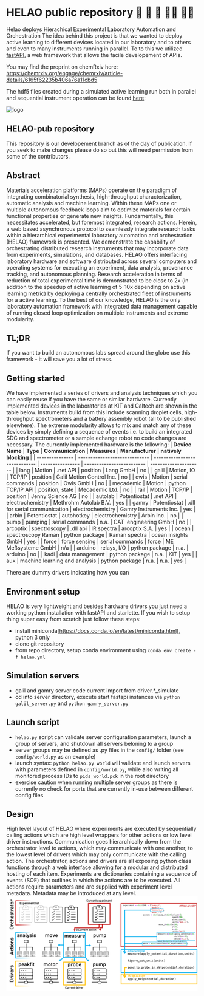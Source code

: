 # HELAO public repository :robot: :rocket: :handshake: :woman_scientist: :man_scientist:
Helao deploys Hierachical Experimental Laboratory Automation and Orchestration
The idea behind this project is that we wanted to deploy active learning to different devices located in our laboratory and to others and even to many instruments running in parallel. To to this we utilized [fastAPI](https://fastapi.tiangolo.com/), a web framework that allows the facile developement of APIs.

You may find the preprint on chemRxiv here: https://chemrxiv.org/engage/chemrxiv/article-details/6165f62235b406a76a11cbd5

The hdf5 files created during a simulated active learning run both in parallel and sequential instrument operation can be found [here](https://figshare.com/s/1578223bbf5ddde605af![image](https://user-images.githubusercontent.com/11043349/137080209-52e7f6c4-bf9b-4df1-bb65-6c7f8d17b860.png)):


![logo](https://github.com/helgestein/helao-dev/blob/master/helaologo.svg)

## HELAO-pub repository

This repository is our developement branch as of the day of publication. If you seek to make changes please do so but this will need permission from some of the contributors.

## Abstract

Materials acceleration platforms (MAPs) operate on the paradigm of integrating combinatorial synthesis, high-throughput characterization, automatic analysis and machine learning. Within these MAPs one or multiple autonomous feedback loops aim to optimize materials for certain functional properties or generate new insights. Fundamentally, this necessitates accelerated, but foremost integrated, research actions. Herein, a web based asynchronous protocol to seamlessly integrate research tasks within a hierarchical experimental laboratory automation and orchestration (HELAO) framework is presented. We demonstrate the capability of orchestrating distributed research instruments that may incorporate data from experiments, simulations, and databases. HELAO offers interfacing laboratory hardware and software distributed across several computers and operating systems for executing an experiment, data analysis, provenance tracking, and autonomous planning. Research acceleration in terms of reduction of total experimental time is demonstrated to be close to 2x (in addition to the speedup of active learning of 5-10x depending on active learning metric) by deploying a centrally orchestrated fleet of instruments for a active learning. To the best of our knowledge, HELAO is the only laboratory automation framework with integrated data management capable of running closed loop optimization on multiple instruments and extreme modularity.

## TL;DR

If you want to build an autonomous labs spread around the globe use this framework - it will save you a lot of stress.

## Getting started

We have implemented a series of drivers and analysis techniques which you can easily reuse if you have the same or similar hardware.
Currently implemented devices in the laboratories at KIT and Caltech are shown in the table below. Instruments build from this include scanning droplet cells, high-throughput spectrometers and a battery assembly robot (all to be published elsewhere). The extreme modularity allows to mix and match any of these devices by simply defining a sequence of events i.e. to build an integrated SDC and spectrometer or a sample echange robot no code changes are necessary.
The currently implemented hardware is the following:
| **Device Name** | **Type**                      | **Communication**             | **Measures**     | **Manufacturer**          | **natively blocking** |
| --------------- | ----------------------------- | ----------------------------- | ---------------- | ------------------------- | --------------------- |
| lang            | Motion                        | .net API                      | position         | Lang GmbH                 | no                    |
| galil           | Motion, IO                    | TCP/IP                        | position         | Galil Motion Control Inc. | no                    |
| owis            | Motion                        | serial commands               | position         | Owis GmbH                 | no                    |
| mecademic       | Motion                        | python TCP/IP API             | position, state  | Mecademic Ltd.            | no                    |
| rail            | Motion                        | TCP/IP                        | position         | Jenny Science AG          | no                    |
| autolab         | Potentiostat                  | .net API                      | electrochemistry | Methrohm Autolab B.V.     | yes                   |
| gamry           | Potentiostat                  | .dll for serial communication | electrochemistry | Gamry Instruments Inc.    | yes                   |
| arbin           | Potentiostat                  | autohotkey                    | electrochemistry | Arbin Inc.                | no                    |
| pump            | pumping                       | serial commands               | n.a.             | CAT  engineering GmbH     | no                    |
| arcoptix        | spectroscopy                  | .dll api                      | IR spectra       | arcoptix S.A.             | yes                   |
| ocean           | spectroscopy Raman            | python package                | Raman spectra    | ocean insights GmbH       | yes                   |
| force           | force sensing                 | serial commands               | force            | ME Meßsysteme GmbH        | n/a                   |
| arduino         | relays, I/O                   | python package                | n.a.             | arduino                   | no                    |
| kadi            | data management               | python package                | n.a.             | KIT                       | yes                   |
| aux             | machine learning and analysis | python package                | n.a.             | n.a.                      | yes                   |

There are dummy drivers indicating how you can 

## Environment setup

HELAO is very lightweight and besides hardware drivers you just need a working python installation with fastAPI and starlette.
If you wish to setup thing super easy from scratch just follow these steps:
- install miniconda[https://docs.conda.io/en/latest/miniconda.html], python 3 only
- clone git repository
- from repo directory, setup conda environment using `conda env create -f helao.yml`

## Simulation servers
- galil and gamry server code current import from driver.*_simulate
- cd into server directory, execute start fastapi instances via  `python galil_server.py` and `python gamry_server.py`

## Launch script
- `helao.py` script can validate server configuration parameters, launch a group of servers, and shutdown all servers beloning to a group
- server groups may be defined as .py files in the `config/` folder (see `config/world.py` as an example)
- launch syntax: `python helao.py world` will validate and launch servers with parameters defined in `config/world.py`, while also writing all monitored process IDs to `pids_world.pck` in the root directory
- exercise caution when running multiple server groups as there is currently no check for ports that are currently in-use between different config files

## Design
High level layout of HELAO where experiments are executed by sequentially calling actions which are high level wrappers for other actions or low level driver instructions. Communication goes hierarchically down from the orchestrator level to actions, which may communicate with one another, to the lowest level of drivers which may only communicate with the calling action. The orchestrator, actions and drivers are all exposing python class functions through a web interface allowing for a modular and distributed hosting of each item. Experiments are dictionaries containing a sequence of events (SOE) that outlines in which the actions are to be executed. All actions require parameters and are supplied with experiment level metadata. Metadata may be introduced at any level.
![helao](figure_1.png)
